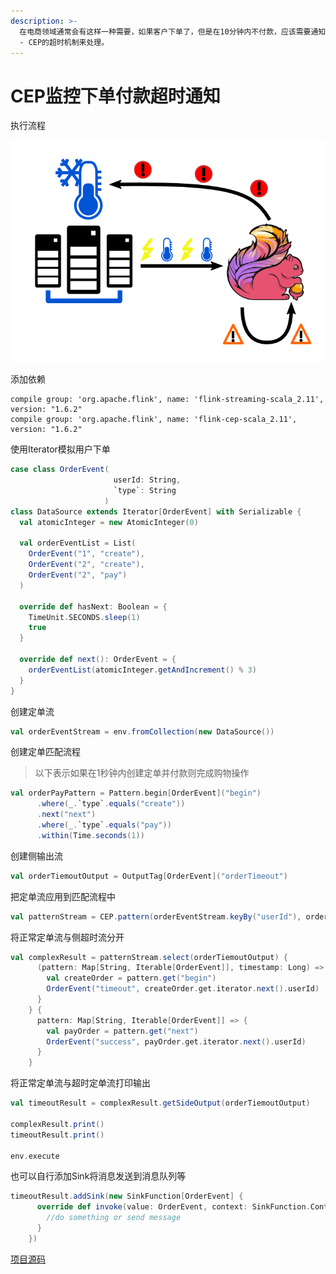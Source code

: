 ```yaml
---
description: >-
  在电商领域通常会有这样一种需要，如果客户下单了，但是在10分钟内不付款，应该需要通知客服，再由客服寻问客户为什么还没有付款，从而提高付款效率，我们可以采用Flink
  - CEP的超时机制来处理。
---
```


# CEP监控下单付款超时通知

执行流程

![](../../../.gitbook/assets/image%20%2833%29.png)

添加依赖

```text
compile group: 'org.apache.flink', name: 'flink-streaming-scala_2.11', version: "1.6.2"
compile group: 'org.apache.flink', name: 'flink-cep-scala_2.11', version: "1.6.2"
```

使用Iterator模拟用户下单

```scala
case class OrderEvent(
                       userId: String,
                       `type`: String
                     )
class DataSource extends Iterator[OrderEvent] with Serializable {
  val atomicInteger = new AtomicInteger(0)

  val orderEventList = List(
    OrderEvent("1", "create"),
    OrderEvent("2", "create"),
    OrderEvent("2", "pay")
  )

  override def hasNext: Boolean = {
    TimeUnit.SECONDS.sleep(1)
    true
  }

  override def next(): OrderEvent = {
    orderEventList(atomicInteger.getAndIncrement() % 3)
  }
}
```

创建定单流

```scala
val orderEventStream = env.fromCollection(new DataSource())
```

创建定单匹配流程

> 以下表示如果在1秒钟内创建定单并付款则完成购物操作

```scala
val orderPayPattern = Pattern.begin[OrderEvent]("begin")
      .where(_.`type`.equals("create"))
      .next("next")
      .where(_.`type`.equals("pay"))
      .within(Time.seconds(1))
```

创建侧输出流

```scala
val orderTiemoutOutput = OutputTag[OrderEvent]("orderTimeout")
```

把定单流应用到匹配流程中

```scala
val patternStream = CEP.pattern(orderEventStream.keyBy("userId"), orderPayPattern)
```

将正常定单流与侧超时流分开

```scala
val complexResult = patternStream.select(orderTiemoutOutput) {
      (pattern: Map[String, Iterable[OrderEvent]], timestamp: Long) => {
        val createOrder = pattern.get("begin")
        OrderEvent("timeout", createOrder.get.iterator.next().userId)
      }
    } {
      pattern: Map[String, Iterable[OrderEvent]] => {
        val payOrder = pattern.get("next")
        OrderEvent("success", payOrder.get.iterator.next().userId)
      }
    }
```

将正常定单流与超时定单流打印输出

```scala
val timeoutResult = complexResult.getSideOutput(orderTiemoutOutput)

complexResult.print()
timeoutResult.print()

env.execute
```

也可以自行添加Sink将消息发送到消息队列等

```scala
timeoutResult.addSink(new SinkFunction[OrderEvent] {
      override def invoke(value: OrderEvent, context: SinkFunction.Context[_]): Unit = {
        //do something or send message
      }
    })
```

[项目源码](https://github.com/dounine/flink-cep-demos/tree/master/order-timeout)

